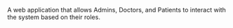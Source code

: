 A web application that allows Admins, Doctors, and Patients to interact with the system based on their roles.
